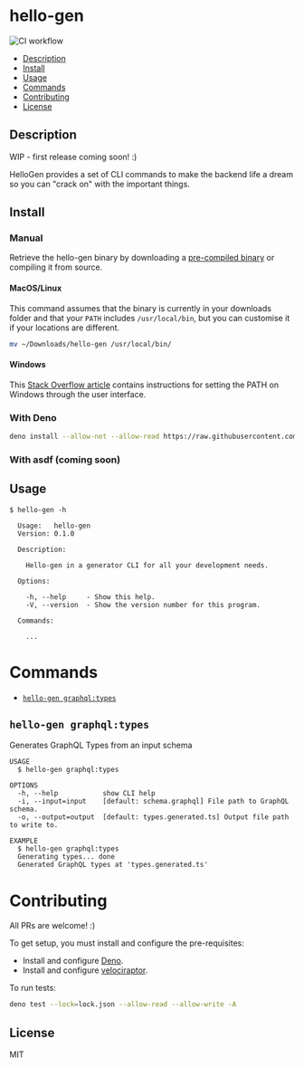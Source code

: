 # hello-gen

![CI workflow](https://github.com/jonnydgreen/hello-gen/workflows/CI%20workflow/badge.svg)

- [Description](#description)
- [Install](#install)
- [Usage](#usage)
- [Commands](#commands)
- [Contributing](#contributing)
- [License](#license)

## Description

WIP - first release coming soon! :)

HelloGen provides a set of CLI commands to make the backend life a dream so you
can "crack on" with the important things.

## Install

### Manual

Retrieve the hello-gen binary by downloading a
[pre-compiled binary](https://github.com/jonnydgreen/hello-gen/releases) or
compiling it from source.

#### MacOS/Linux

This command assumes that the binary is currently in your downloads folder and
that your `PATH` includes `/usr/local/bin`, but you can customise it if your
locations are different.

```sh
mv ~/Downloads/hello-gen /usr/local/bin/
```

#### Windows

This
[Stack Overflow article](https://stackoverflow.com/questions/1618280/where-can-i-set-path-to-make-exe-on-windows)
contains instructions for setting the PATH on Windows through the user
interface.

### With Deno

```sh
deno install --allow-net --allow-read https://raw.githubusercontent.com/jonnydgreen/hello-gen/main/src/hello-gen.ts
```

### With asdf (coming soon)

## Usage

```
$ hello-gen -h

  Usage:   hello-gen
  Version: 0.1.0

  Description:

    Hello-gen in a generator CLI for all your development needs.

  Options:

    -h, --help     - Show this help.
    -V, --version  - Show the version number for this program.

  Commands:

    ...
```

# Commands

- [`hello-gen graphql:types`](#hello-gen-graphqltypes)

## `hello-gen graphql:types`

Generates GraphQL Types from an input schema

```
USAGE
  $ hello-gen graphql:types

OPTIONS
  -h, --help           show CLI help
  -i, --input=input    [default: schema.graphql] File path to GraphQL schema.
  -o, --output=output  [default: types.generated.ts] Output file path to write to.

EXAMPLE
  $ hello-gen graphql:types
  Generating types... done
  Generated GraphQL types at 'types.generated.ts'
```

# Contributing

All PRs are welcome! :)

To get setup, you must install and configure the pre-requisites:

- Install and configure
  [Deno](https://deno.land/manual/getting_started/installation).
- Install and configure
  [velociraptor](https://velociraptor.run/docs/installation/).

To run tests:

```sh
deno test --lock=lock.json --allow-read --allow-write -A
```

## License

MIT
